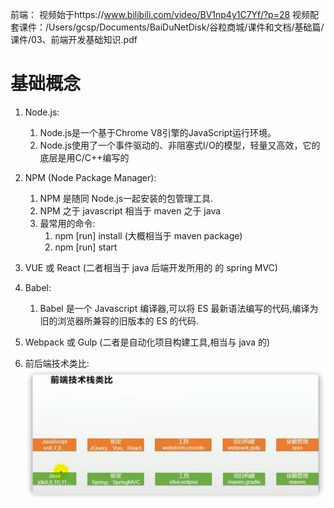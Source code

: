 前端：
视频始于https://www.bilibili.com/video/BV1np4y1C7Yf/?p=28
视频配套课件：/Users/gcsp/Documents/BaiDuNetDisk/谷粒商城/课件和文档/基础篇/课件/03、前端开发基础知识.pdf
# 基础概念
1. Node.js:
    1. Node.js是一个基于Chrome V8引擎的JavaScript运行环境。
    1. Node.js使用了一个事件驱动的、非阻塞式I/O的模型，轻量又高效，它的底层是用C/C++编写的
1. NPM (Node Package Manager):
    1. NPM 是随同 Node.js一起安装的包管理工具.
    1. NPM 之于 javascript 相当于 maven 之于 java
    1. 最常用的命令:
        1. npm [run] install (大概相当于  maven package)
        1. npm [run] start
1. VUE 或 React (二者相当于 java 后端开发所用的 的 spring MVC)

1. Babel:
    1. Babel 是一个 Javascript 编译器,可以将 ES 最新语法编写的代码,编译为旧的浏览器所兼容的旧版本的 ES 的代码.
1. Webpack 或 Gulp (二者是自动化项目构建工具,相当与 java 的)
1. 前后端技术类比:
   ![img.png](img_14.0.前后端技术栈类比.png)